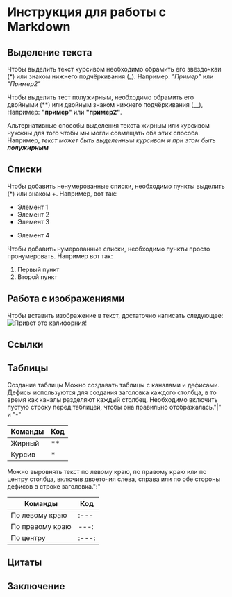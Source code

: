 # Инструкция для работы с Markdown

## Выделение текста

Чтобы выделить текст курсивом необходимо обрамить его звёздочкаи (*) или знаком нижнего подчёркивания (_). Например: *"Пример"* или _"Пример2"_

Чтобы выделить тест полужирным, необходимо обрамить его двойными (**) или двойным знаком нижнего подчёркивания (__), Например: **"пример"** или __"пример2"__.

Альтернативные способы выделения текста жирным или курсивом нужжны для того чтобы мы могли совмещать оба этих способа. Например, _текст может быть выделенным курсивом и при этом быть **полужирным**_

## Списки

Чтобы добавить ненумерованные списки, необходимо пункты выделить (*) или знаком +. Например, вот так:
 * Элемент 1
 * Элемент 2
 * Элемент 3
 + Элемент 4

 Чтобы добавить нумерованные списки, необходимо пункты просто пронумеровать. Например вот так:
 1. Первый пункт
 2. Второй пункт

## Работа с изображениями

Чтобы вставить изображение в текст, достаточно написать следующее:
![Привет это калифорния!](IMG_7831.JPG)

## Ссылки

## Таблицы

Создание таблицы
Можно создавать таблицы с каналами и дефисами. Дефисы используются для создания заголовка каждого столбца, в то время как каналы разделяют каждый столбец. Необходимо включить пустую строку перед таблицей, чтобы она правильно отображалась."|" и "-"

| Команды | Код |
|---------|-----|
| Жирный  | **  |
| Курсив  | *  |

Можно выровнять текст по левому краю, по правому краю или по центру столбца, включив двоеточия слева, справа или по обе стороны дефисов в строке заголовка.":"

| Команды | Код |
|---------|-----|
| По левому краю  | :--- |
| По правому краю | ---: |
| По центру| :---: |



## Цитаты

## Заключение